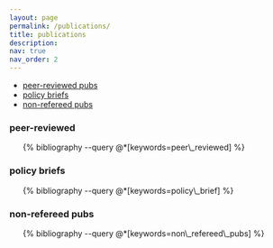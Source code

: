 ```yaml
---
layout: page
permalink: /publications/
title: publications
description: 
nav: true
nav_order: 2
---
```

<!-- _pages/publications.md -->

* [peer-reviewed pubs](#peer-reviewed)
* [policy briefs](policy-briefs)
* [non-refereed pubs](#non-refereed)

<div class="publications">

<h3 id="peer-reviewed">peer-reviewed</h3>
<ul>
{% bibliography --query @*[keywords=peer\_reviewed] %}
</ul>
</div>

<div class="publications">

<h3 id="policy-briefs">policy briefs</h3>
<ul>
{% bibliography --query @*[keywords=policy\_brief] %}
</ul>

<h3 id="non-refereed">non-refereed pubs</h3>
<ul>
{% bibliography --query @*[keywords=non\_refereed\_pubs] %}
</ul>

</div>
